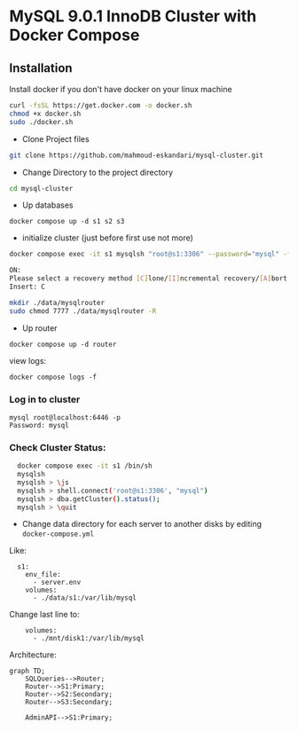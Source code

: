 # MySQL 9.0.1 InnoDB Cluster with Docker Compose

## Installation

Install docker if you don't have docker on your linux machine

``` bash
curl -fsSL https://get.docker.com -o docker.sh
chmod +x docker.sh
sudo ./docker.sh
```

* Clone Project files
``` bash
git clone https://github.com/mahmoud-eskandari/mysql-cluster.git
```

* Change Directory to the project directory
``` bash
cd mysql-cluster
```
* Up databases
```
docker compose up -d s1 s2 s3
```

* initialize cluster (just before first use not more)
``` bash
docker compose exec -it s1 mysqlsh "root@s1:3306" --password="mysql" -f "/var/initialize.js" 

ON:
Please select a recovery method [C]lone/[I]ncremental recovery/[A]bort (default Clone):
Insert: C
```

```bash
mkdir ./data/mysqlrouter
sudo chmod 7777 ./data/mysqlrouter -R
```
* Up router
```
docker compose up -d router
```

view logs:
```
docker compose logs -f
```

### Log in to cluster
```
mysql root@localhost:6446 -p
Password: mysql
```

### Check Cluster Status:

``` bash
  docker compose exec -it s1 /bin/sh
  mysqlsh
  mysqlsh > \js
  mysqlsh > shell.connect('root@s1:3306', "mysql")
  mysqlsh > dba.getCluster().status();
  mysqlsh > \quit
```

* Change data directory for each server to another disks by editing `docker-compose.yml`

Like:
```
  s1:
    env_file:
      - server.env
    volumes:
      - ./data/s1:/var/lib/mysql
```
Change last line to:
```
    volumes:
      - ./mnt/disk1:/var/lib/mysql
```

Architecture:
```mermaid
graph TD;
    SQLQueries-->Router;
    Router-->S1:Primary;
    Router-->S2:Secondary;
    Router-->S3:Secondary;

    AdminAPI-->S1:Primary;
```
